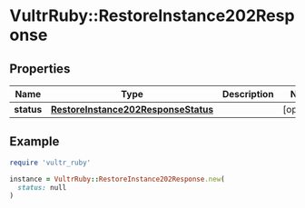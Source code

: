 # VultrRuby::RestoreInstance202Response

## Properties

| Name | Type | Description | Notes |
| ---- | ---- | ----------- | ----- |
| **status** | [**RestoreInstance202ResponseStatus**](RestoreInstance202ResponseStatus.md) |  | [optional] |

## Example

```ruby
require 'vultr_ruby'

instance = VultrRuby::RestoreInstance202Response.new(
  status: null
)
```

